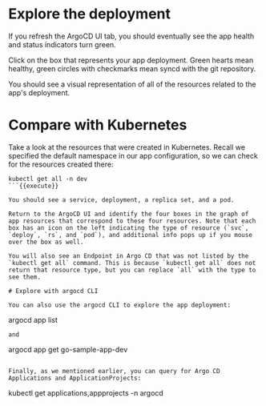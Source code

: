# Explore the deployment

If you refresh the ArgoCD UI tab, you should eventually see the app health and status indicators turn green.

Click on the box that represents your app deployment. Green hearts mean healthy, green circles with checkmarks mean syncd with the git repository.

You should see a visual representation of all of the resources related to the app's deployment.

# Compare with Kubernetes

Take a look at the resources that were created in Kubernetes. Recall we specified the default namespace in our app configuration, so we can check for the resources created there:
```
kubectl get all -n dev
```{{execute}}

You should see a service, deployment, a replica set, and a pod.

Return to the ArgoCD UI and identify the four boxes in the graph of app resources that correspond to these four resources. Note that each box has an icon on the left indicating the type of resource (`svc`, `deploy`, `rs`, and `pod`), and additional info pops up if you mouse over the box as well.

You will also see an Endpoint in Argo CD that was not listed by the `kubectl get all` command. This is because `kubectl get all` does not return that resource type, but you can replace `all` with the type to see them.

# Explore with argocd CLI

You can also use the argocd CLI to explore the app deployment:
```
argocd app list
```{{execute}}
and
```
argocd app get go-sample-app-dev
```{{execute}}

Finally, as we mentioned earlier, you can query for Argo CD Applications and ApplicationProjects:
```
kubectl get applications,appprojects -n argocd
```{{execute}}